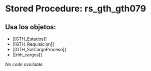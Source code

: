 # Stored Procedure: rs_gth_gth079

## Usa los objetos:
- [[GTH_Estados]]
- [[GTH_Requisicion]]
- [[GTH_SolCargoProceso]]
- [[rhh_cargos]]

*No code available.*
